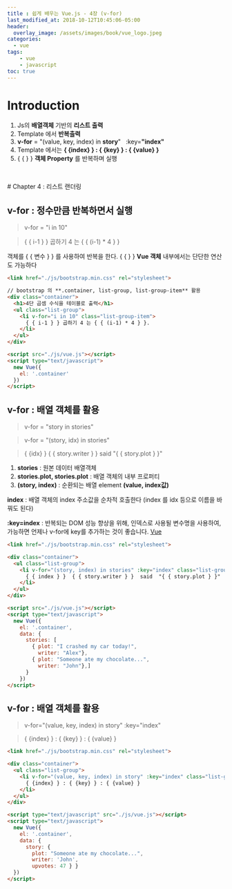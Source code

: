 ```yaml
---
title : 쉽게 배우는 Vue.js - 4장 (v-for)
last_modified_at: 2018-10-12T10:45:06-05:00
header:
  overlay_image: /assets/images/book/vue_logo.jpeg
categories:
  - vue
tags: 
    - vue 
    - javascript
toc: true 
---
```

 

# Introduction

1. Js의 **배열객체** 기반의 **리스트 출력**
2. Template 에서 **반복출력**
3. **v-for** = "(value, key, index) in **story**" &nbsp; :key=**"index"**
4. Template 에서는 **{ {index} } : { {key} } : { {value} }**
3. { { } } **객체 Property** 를 반복하며 실행

<figure class="align-center">
  <img src="https://css-tricks.com/wp-content/uploads/2018/04/v-for_3.png" alt="">
</figure>

<br>
# Chapter 4 : 리스트 랜더링

## v-for : 정수만큼 반복하면서 실행
 
> v-for = "i in 10" 

> { { i-1 } } 곱하기 4 는 { { (i-1) * 4 } }

객체를 { { 변수 } } 를 사용하여 반복을 한다. { { } } **Vue 객체** 내부에서는 단단한 연산도 가능하다 

```html
<link href="./js/bootstrap.min.css" rel="stylesheet">

// bootstrap 의 **.container, list-group, list-group-item** 활용 
<div class="container">
  <h1>4단 곱셈 수식을 테이블로 출력</h1>
  <ul class="list-group">
    <li v-for="i in 10" class="list-group-item">
      { { i-1 } } 곱하기 4 는 { { (i-1) * 4 } }.
    </li>
  </ul>
</div>

<script src="./js/vue.js"></script>
<script type="text/javascript">
  new Vue({
    el: '.container'
  })
</script>
```


## v-for : 배열 객체를 활용 

> v-for = "story in stories"

> v-for = "(story, idx) in stories"

> { {idx} }  { { story.writer } }  said  "{ { story.plot } }"

1. **stories** : 원본 데이터 배열객체
2. **stories.plot, stories.plot** : 배열 객체의 내부 프로퍼티
3. **(story, index)** : 순환되는 배열 element **(value, index값)**

**index** : 배열 객체의 index 주소값을 순차적 호출한다 (index 를 idx 등으로 이름을 바꿔도 된다)

**:key=index** : 반복되는 DOM 성능 향상을 위해, 인덱스로 사용될 변수명을 사용하여, 가능하면 언제나 v-for에 key를 추가하는 것이 좋습니다. [Vue](https://kr.vuejs.org/v2/guide/list.html)

```html
<link href="./js/bootstrap.min.css" rel="stylesheet">

<div class="container">
  <ul class="list-group">
    <li v-for="(story, index) in stories" :key="index" class="list-group-item">
      { { index } }  { { story.writer } }  said  "{ { story.plot } }"
    </li>
  </ul>
</div>

<script src="./js/vue.js"></script>
<script type="text/javascript">
  new Vue({
    el: '.container',
    data: {
      stories: [
        { plot: "I crashed my car today!",
          writer: "Alex"},
        { plot: "Someone ate my chocolate...",
          writer: "John"},]
      }
    })
</script>
```


## v-for : 배열 객체를 활용 

> v-for="(value, key, index) in story" :key="index"

> { {index} } : { {key} } : { {value} }

```html
<link href="./js/bootstrap.min.css" rel="stylesheet">

<div class="container">
  <ul class="list-group">
    <li v-for="(value, key, index) in story" :key="index" class="list-group-item">
      { {index} } : { {key} } : { {value} }
    </li>
  </ul>
</div>

<script type="text/javascript" src="./js/vue.js"></script>
<script type="text/javascript">
  new Vue({
    el: '.container',
    data: {
      story: {
        plot: "Someone ate my chocolate...",
        writer: 'John',
        upvotes: 47 } }
  })
</script>
```
